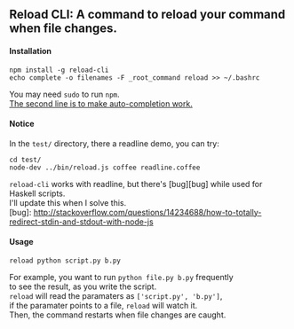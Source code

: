 
## Reload CLI: A command to reload your command when file changes.

#### Installation

```
npm install -g reload-cli
echo complete -o filenames -F _root_command reload >> ~/.bashrc
```
You may need `sudo` to run `npm`.  
[The second line is to make auto-completion work.](http://www.snowhawkyrf.name/2012/06/set-command-to-auto-complete-in-command.html)

#### Notice

In the `test/` directory, there a readline demo, you can try:  
```
cd test/
node-dev ../bin/reload.js coffee readline.coffee
```
`reload-cli` works with readline, but there's [bug][bug] while used for Haskell scripts.  
I'll update this when I solve this.  
[bug]: http://stackoverflow.com/questions/14234688/how-to-totally-redirect-stdin-and-stdout-with-node-js

#### Usage

```
reload python script.py b.py
```

For example, you want to run `python file.py b.py` frequently  
to see the result, as you write the script.  
`reload` will read the paramaters as `['script.py', 'b.py']`,  
if the paramater points to a file, `reload` will watch it.  
Then, the command restarts when file changes are caught.  